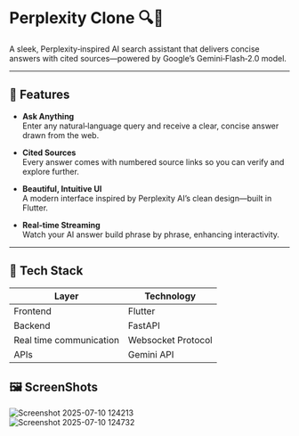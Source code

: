 # Perplexity Clone 🔍🤖

A sleek, Perplexity‑inspired AI search assistant that delivers concise answers with cited sources—powered by Google’s Gemini‑Flash‑2.0 model.

---

## 🚀 Features

- **Ask Anything**  
  Enter any natural‑language query and receive a clear, concise answer drawn from the web.

- **Cited Sources**  
  Every answer comes with numbered source links so you can verify and explore further.

- **Beautiful, Intuitive UI**  
  A modern interface inspired by Perplexity AI’s clean design—built in Flutter.

- **Real‑time Streaming**  
  Watch your AI answer build phrase by phrase, enhancing interactivity.


---

## 🧰 Tech Stack

| Layer      | Technology                 |
| ---------- | -------------------------- |
| Frontend   | Flutter                    |
| Backend    | FastAPI                    |
| Real time communication  | Websocket Protocol 
| APIs     | Gemini API    |

## 🖼️ ScreenShots

![Screenshot 2025-07-10 124213](https://github.com/user-attachments/assets/a1ec304a-e4ac-4a62-bebd-7ee1040699c3)  
![Screenshot 2025-07-10 124732](https://github.com/user-attachments/assets/38e781a9-9f07-4a4b-bd0c-6d6723dac280)




